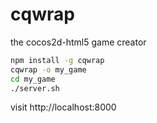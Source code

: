 cqwrap
======

the cocos2d-html5 game creator

```bash
npm install -g cqwrap
cqwrap -o my_game
cd my_game
./server.sh
```

visit http://localhost:8000
